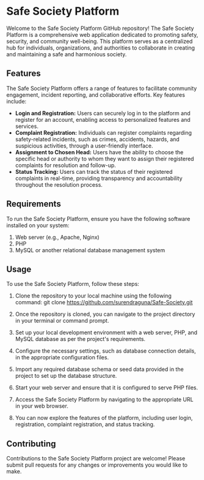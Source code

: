 # Safe Society Platform

Welcome to the Safe Society Platform GitHub repository! The Safe Society Platform is a comprehensive web application dedicated to promoting safety, security, and community well-being. This platform serves as a centralized hub for individuals, organizations, and authorities to collaborate in creating and maintaining a safe and harmonious society.


## Features

The Safe Society Platform offers a range of features to facilitate community engagement, incident reporting, and collaborative efforts. Key features include:

- **Login and Registration:** Users can securely log in to the platform and register for an account, enabling access to personalized features and services.
- **Complaint Registration:** Individuals can register complaints regarding safety-related incidents, such as crimes, accidents, hazards, and suspicious activities, through a user-friendly interface.
- **Assignment to Chosen Head:** Users have the ability to choose the specific head or authority to whom they want to assign their registered complaints for resolution and follow-up.
- **Status Tracking:** Users can track the status of their registered complaints in real-time, providing transparency and accountability throughout the resolution process.


## Requirements

To run the Safe Society Platform, ensure you have the following software installed on your system:

1. Web server (e.g., Apache, Nginx)
2. PHP
3. MySQL or another relational database management system

## Usage

To use the Safe Society Platform, follow these steps:

1. Clone the repository to your local machine using the following command: git clone https://github.com/surendraguna/Safe-Society.git

2. Once the repository is cloned, you can navigate to the project directory in your terminal or command prompt.

3. Set up your local development environment with a web server, PHP, and MySQL database as per the project's requirements.

4. Configure the necessary settings, such as database connection details, in the appropriate configuration files.

5. Import any required database schema or seed data provided in the project to set up the database structure.

6. Start your web server and ensure that it is configured to serve PHP files.

7. Access the Safe Society Platform by navigating to the appropriate URL in your web browser.

8. You can now explore the features of the platform, including user login, registration, complaint registration, and status tracking.



## Contributing

Contributions to the Safe Society Platform project are welcome! Please submit pull requests for any changes or improvements you would like to make.
